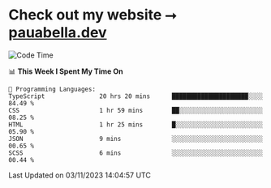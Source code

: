 # Check out my website ⭢ [pauabella.dev](https://pauabella.dev)

<!--START_SECTION:waka-->
![Code Time](http://img.shields.io/badge/Code%20Time-2%2C636%20hrs%206%20mins-blue)

📊 **This Week I Spent My Time On** 

```text
💬 Programming Languages: 
TypeScript               20 hrs 20 mins      █████████████████████░░░░   84.49 % 
CSS                      1 hr 59 mins        ██░░░░░░░░░░░░░░░░░░░░░░░   08.25 % 
HTML                     1 hr 25 mins        █░░░░░░░░░░░░░░░░░░░░░░░░   05.90 % 
JSON                     9 mins              ░░░░░░░░░░░░░░░░░░░░░░░░░   00.65 % 
SCSS                     6 mins              ░░░░░░░░░░░░░░░░░░░░░░░░░   00.44 % 
```


 Last Updated on 03/11/2023 14:04:57 UTC
<!--END_SECTION:waka-->
